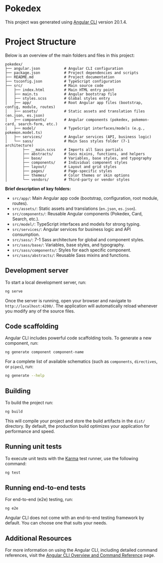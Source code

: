 # Pokedex

This project was generated using [Angular CLI](https://github.com/angular/angular-cli) version 20.1.4.
# Project Structure

Below is an overview of the main folders and files in this project:

```
pokedex/
├── angular.json           # Angular CLI configuration
├── package.json           # Project dependencies and scripts
├── README.md              # Project documentation
├── tsconfig.json          # TypeScript configuration
├── src/                   # Main source code
│   ├── index.html         # Main HTML entry point
│   ├── main.ts            # Angular bootstrap file
│   ├── styles.scss        # Global styles entry
│   ├── app/               # Root Angular app files (bootstrap, config, module, routes)
│   ├── assets/            # Static assets and translation files (en.json, es.json)
│   ├── components/        # Angular components (pokedex, pokemon-card, search-form, etc.)
│   ├── model/             # TypeScript interfaces/models (e.g., pokemon.model.ts)
│   ├── services/          # Angular services (API, business logic)
│   └── sass/              # Main Sass styles folder (7-1 architecture)
│       ├── __main.scss    # Imports all Sass partials
│       ├── abstracts/     # Sass mixins, functions, and helpers
│       ├── base/          # Variables, base styles, and typography
│       ├── components/    # Individual component styles
│       ├── layout/        # Layout and grid styles
│       ├── pages/         # Page-specific styles
│       ├── themes/        # Color themes or skin options
│       └── vendors/       # Third-party or vendor styles
```

**Brief description of key folders:**

- `src/app/`: Main Angular app code (bootstrap, configuration, root module, routes).
- `src/assets/`: Static assets and translations (`en.json`, `es.json`).
- `src/components/`: Reusable Angular components (Pokedex, Card, Search, etc.).
- `src/model/`: TypeScript interfaces and models for strong typing.
- `src/services/`: Angular services for business logic and API consumption.
- `src/sass/`: 7-1 Sass architecture for global and component styles.
- `src/sass/base/`: Variables, base styles, and typography.
- `src/sass/components/`: Styles for each specific component.
- `src/sass/abstracts/`: Reusable Sass mixins and functions.

## Development server

To start a local development server, run:

```bash
ng serve
```

Once the server is running, open your browser and navigate to `http://localhost:4200/`. The application will automatically reload whenever you modify any of the source files.

## Code scaffolding

Angular CLI includes powerful code scaffolding tools. To generate a new component, run:

```bash
ng generate component component-name
```

For a complete list of available schematics (such as `components`, `directives`, or `pipes`), run:

```bash
ng generate --help
```

## Building

To build the project run:

```bash
ng build
```

This will compile your project and store the build artifacts in the `dist/` directory. By default, the production build optimizes your application for performance and speed.

## Running unit tests

To execute unit tests with the [Karma](https://karma-runner.github.io) test runner, use the following command:

```bash
ng test
```

## Running end-to-end tests

For end-to-end (e2e) testing, run:

```bash
ng e2e
```

Angular CLI does not come with an end-to-end testing framework by default. You can choose one that suits your needs.

## Additional Resources

For more information on using the Angular CLI, including detailed command references, visit the [Angular CLI Overview and Command Reference](https://angular.dev/tools/cli) page.

